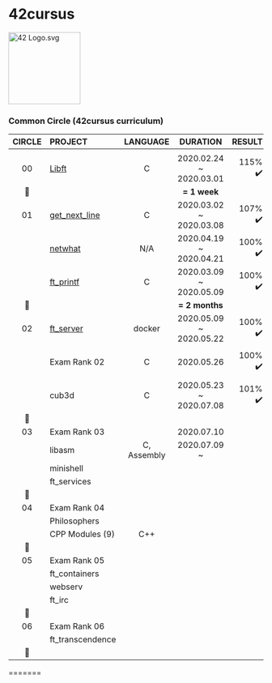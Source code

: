 # 42cursus
<p><img src="https://upload.wikimedia.org/wikipedia/commons/8/8d/42_Logo.svg" alt="42 Logo.svg" width="142"></p> 

### Common Circle (42cursus curriculum)

|CIRCLE	|PROJECT							|LANGUAGE	|DURATION					|RESULT						|LEVEL	|
|:-:	|:--								|:-:		|:--:						|--:						|:--			|
|		|									|			|							|							|				|
|00		|[Libft](./00-libft)				|C			|2020.02.24 ~ 2020.03.01	|115% :heavy_check_mark:	|level 1 - 03%	|
|:dizzy:|									|			|**= 1 week**				|							|				|
|01		|[get_next_line](./01-get_next_line)|C			|2020.03.02 ~ 2020.03.08	|107% :heavy_check_mark:	|level 1 - 45%	|
|		|[netwhat](./01-netwhat)			|N/A		|2020.04.19 ~ 2020.04.21	|100% :heavy_check_mark:	|level 1 - 66%	|
|		|[ft_printf](./01-ft_printf)		|C			|2020.03.09 ~ 2020.05.09	|100% :heavy_check_mark:	|level 2 - 02%	|
|:dizzy:|									|			|**= 2 months**				|							|				|
|02		|[ft_server](./02-ft_server)		|docker		|2020.05.09 ~ 2020.05.22	|100% :heavy_check_mark:	|level 2 - 30%	|
|		|Exam Rank 02						|C			|2020.05.26					|100% :heavy_check_mark:	|level 2 - 30%	|
|		|cub3d								|C			|2020.05.23 ~ 2020.07.08	|101% :heavy_check_mark:	|level 3 - 09%	|
|:dizzy:|									|			|							|							|				|
|03		|Exam Rank 03						|			|2020.07.10					|							|				|
|		|libasm								|C, Assembly|2020.07.09 ~				|							|				|
|		|minishell							|			|							|							|				|
|		|ft_services						|			|							|							|				|
|:dizzy:|									|			|							|							|				|
|04		|Exam Rank 04						|			|							|							|				|
|		|Philosophers						|			|							|							|				|
|		|CPP Modules (9)					|C++		|							|							|				|
|:dizzy:|									|			|							|							|				|
|05		|Exam Rank 05						|			|							|							|				|
|		|ft_containers						|			|							|							|				|
|		|webserv							| 			|							|							|				|
|		|ft_irc								|			|							|							|				|
|:dizzy:|									|			|							|							|				|
|06		|Exam Rank 06						|			|							|							|				|
|		|ft_transcendence					|			|							|							|				|
|:dizzy:|									|			|							|							|				|
=======

